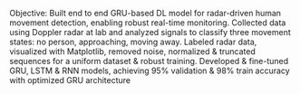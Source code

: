 Objective: Built end to end GRU-based DL model for radar-driven human movement detection, enabling robust real-time monitoring.
Collected data using Doppler radar at lab and analyzed signals to classify three movement states: no person, approaching, moving away.
Labeled radar data, visualized with Matplotlib, removed noise, normalized & truncated sequences for a uniform dataset & robust training.
Developed & fine-tuned GRU, LSTM & RNN models, achieving 95% validation & 98% train accuracy with optimized GRU architecture
